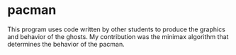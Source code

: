 # pacman
This program uses code written by other students to produce the graphics and behavior of the ghosts. My contribution was the minimax algorithm that determines the behavior of the pacman.
